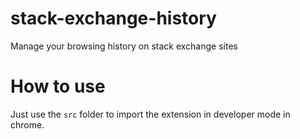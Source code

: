 # stack-exchange-history
Manage your browsing history on stack exchange sites
# How to use
Just use the `src` folder to import the extension in developer mode in chrome.